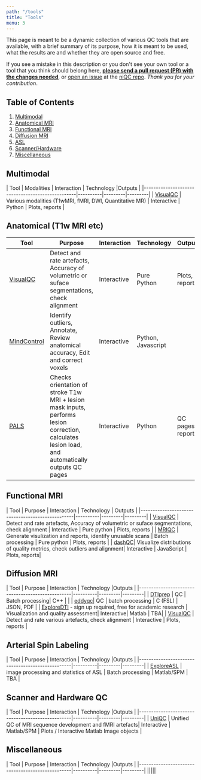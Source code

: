 ```yaml
---
path: "/tools"
title: "Tools"
menu: 3
---
```


This page is meant to be a dynamic collection of various QC tools that are available, with a brief summary of its purpose, how it is meant to be used, what the results are and whether they are open source and free.

If you see a mistake in this description or you don't see your own tool or a tool that you think should belong here, [**please send a pull request (PR) with the changes needed**](https://github.com/INCF/niQC/pull/new/master), or [open an issue](https://github.com/INCF/niQC/issues/new) at the [niQC repo](https://github.com/INCF/niQC). *Thank you for your contribution*.

## Table of Contents
1. [Multimodal](#multimodal)
2. [Anatomical MRI](#anatomical)
3. [Functional MRI](#fmri)
4. [Diffusion MRI](#diffusion)
5. [ASL](#asl)
6. [Scanner/Hardware](#hardware)
7. [Miscellaneous](#misc)

## Multimodal <a name="multimodal"></a>

| Tool                                             | Modalities | Interaction | Technology |Outputs |
|--------------------------------------------------|----------|---------|---------|
| [VisualQC](https://raamana.github.io/visualqc/)  | Various modalities (T1wMRI, fMRI, DWI, Quantitative MR)  | Interactive  | Python  | Plots, reports |

## Anatomical (T1w MRI etc)<a name="anatomical"></a>

| Tool                                             | Purpose | Interaction | Technology | Outputs |
|--------------------------------------------------|----------|---------|---------|---------|
| [VisualQC](https://raamana.github.io/visualqc/)  | Detect and rate artefacts, Accuracy of volumetric or suface segmentations, check alignment  | Interactive | Pure Python | Plots, reports |
| [MindControl](https://github.com/akeshavan/mindcontrol)| Identify outliers, Annotate, Review anatomical accuracy, Edit and correct voxels | Interactive |Python, Javascript|
| [PALS](https://github.com/npnl/pals)|  Checks orientation of stroke T1w MRI + lesion mask inputs, performs lesion correction, calculates lesion load, and automatically outputs QC pages | Interactive |Python| QC pages, reports |

## Functional MRI <a name="fmri"></a>

| Tool                                             | Purpose | Interaction |  Technology | Outputs |
|--------------------------------------------------|----------|---------|---------|
| [VisualQC](https://raamana.github.io/visualqc/)  | Detect and rate artefacts, Accuracy of volumetric or suface segmentations, check alignment  | Interactive | Pure python  | Plots, reports |
| [MRIQC](https://mriqc.readthedocs.io/en/stable/) | Generate visulization and reports, identify unusable scans   | Batch processing | Pure python | Plots, reports   |
| [dashQC](http://dashqc-fmri.readthedocs.io)| Visualize distributions of quality metrics, check outliers and alignment| Interactive | JavaScript | Plots, reports|

## Diffusion MRI <a name="diffusion"></a>

| Tool                                             | Purpose | Interaction | Technology |Outputs |
|--------------------------------------------------|----------|---------|---------|
| [DTIprep](https://www.nitrc.org/projects/dtiprep/) | QC | Batch processing| C++ | |
| [eddyqc](https://fsl.fmrib.ox.ac.uk/fsl/fslwiki/eddyqc/UsersGuide)| QC | batch processing | C (FSL) | JSON, PDF |
| [ExploreDTI](http://exploredti.com) - sign up required, free for academic research | Visualization and quality assessment| Interactive| Matlab | TBA|
| [VisualQC](https://raamana.github.io/visualqc/)  | Detect and rate various artefacts, check alignment  | Interactive    | Plots, reports |

## Arterial Spin Labeling <a name="asl"></a>

| Tool                                             | Purpose | Interaction | Technology |Outputs |
|--------------------------------------------------|----------|---------|---------|
| [ExploreASL](https://sites.google.com/view/exploreasl) |  image processing and statistics of ASL | Batch processing  | Matlab/SPM  | TBA   |

## Scanner and Hardware QC <a name="hardware"></a>

| Tool                                             | Purpose | Interaction | Technology |Outputs |
|--------------------------------------------------|----------|---------|---------|
| [UniQC](https://github.com/CAIsr/uniQC) | Unified QC of MRI sequence
development and fMRI artefacts| Interactive | Matlab/SPM | Plots /
Interactive Matlab Image objects |

## Miscellaneous <a name="misc"></a>

| Tool                                             | Purpose | Interaction | Technology |Outputs |
|--------------------------------------------------|----------|---------|---------|
|||||
